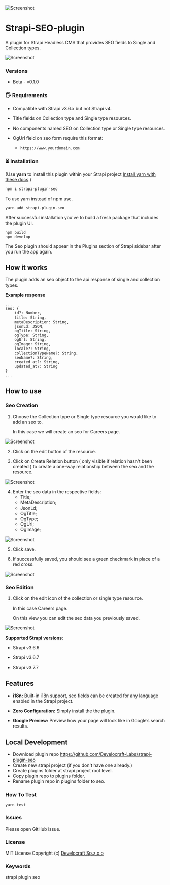 ![Screenshot](public/assets/logo.jpg)

# Strapi-SEO-plugin

A plugin for Strapi Headless CMS that provides SEO fields to Single and Collection types.

![Screenshot](public/assets/homeview.png)

### Versions

- Beta - v0.1.0

### 🖐 Requirements

- Compatible with Strapi v3.6.x but not Strapi v4.

- Title fields on Collection type and Single type resources.

- No components named SEO on Collection type or Single type resources.

- OgUrl field on seo form require this format:
  - `https://www.yourdomain.com`

### ⏳ Installation

(Use **yarn** to install this plugin within your Strapi project [Install yarn with these docs](https://yarnpkg.com/lang/en/docs/install/).)

```bash
npm i strapi-plugin-seo
```

To use yarn instead of npm use.

```bash
yarn add strapi-plugin-seo
```

After successful installation you've to build a fresh package that includes the plugin UI.

```
npm build
npm develop
```

The Seo plugin should appear in the Plugins section of Strapi sidebar after you run the app again.

## How it works

The plugin adds an seo object to the api response of single and collection types.

**Example response**

```
...
seo: {
    id?: Number,
    title: String,
    metaDescription: String,
    jsonLd: JSON,
    ogTitle: String,
    ogType: String,
    ogUrl: String,
    ogImage: String,
    locale?: String,
    collectionTypeName?: String,
    seoName?: String,
    created_at?: String,
    updated_at?: String
}
...
```

## How to use

### Seo Creation

1. Choose the Collection type or Single type resource you would like to add an seo to.

   In this case we will create an seo for Careers page.

![Screenshot](public/assets/stepOne.png)

2. Click on the edit button of the resource.

3. Click on Create Relation button ( only visible if relation hasn't been created ) to create a one-way relationship between the seo and the resource.

![Screenshot](public/assets/stepTwo.png)

4. Enter the seo data in the respective fields:
   - Title;
   - MetaDescription;
   - JsonLd;
   - OgTitle;
   - OgType;
   - OgUrl;
   - OgImage;

![Screenshot](public/assets/stepThree.png)

5. Click save.

6. If successfully saved, you should see a green checkmark in place of a red cross.

![Screenshot](public/assets/stepFour.png)

### Seo Edition

1. Click on the edit icon of the collection or single type resource.

   In this case Careers page.

   On this view you can edit the seo data you previously saved.

![Screenshot](public/assets/editView.png)

**Supported Strapi versions**:

- Strapi v3.6.6

- Strapi v3.6.7

- Strapi v3.7.7

## Features

- **i18n:** Built-in i18n support, seo fields can be created for any language enabled in the Strapi project.

- **Zero Configuration:** Simply install the the plugin.

- **Google Preview:** Preview how your page will look like in Google’s search results.

## Local Development

- Download plugin repo https://github.com/Develocraft-Labs/strapi-plugin-seo
- Create new strapi project (if you don't have one already.)
- Create plugins folder at strapi project root level.
- Copy plugin repo to plugins folder.
- Rename plugin repo in plugins folder to seo.

### How To Test

`yarn test`

### Issues

Please open GitHub issue.

### License

MIT License Copyright (c) [Develocraft Sp.z.o.o](https://develocraft.com/)

### Keywords

strapi plugin seo
